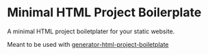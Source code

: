 # Minimal HTML Project Boilerplate

A minimal HTML project boiletplater for your static website.

Meant to be used with [generator-html-project-boiletplate](https://github.com/mukiturrahman/html-project-boilerplate.git)
